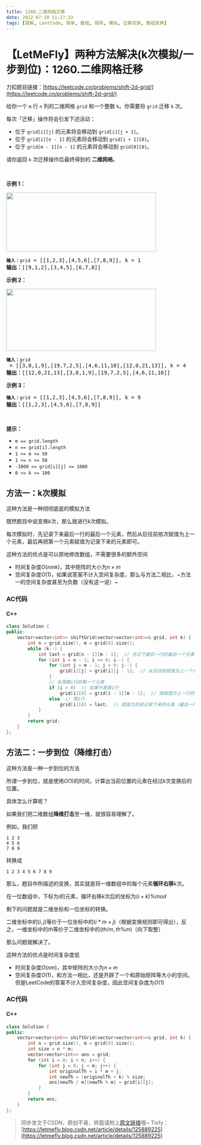 ```yaml
---
title: 1260.二维网格迁移
date: 2022-07-20 11:27:33
tags: [题解, LeetCode, 简单, 数组, 矩阵, 模拟, 位移变换, 数组变换]
---
```


# 【LetMeFly】两种方法解决(k次模拟/一步到位)：1260.二维网格迁移

力扣题目链接：[https://leetcode.cn/problems/shift-2d-grid/](https://leetcode.cn/problems/shift-2d-grid/)

<p>给你一个 <code>m</code> 行 <code>n</code> 列的二维网格 <code>grid</code> 和一个整数 <code>k</code>。你需要将 <code>grid</code> 迁移 <code>k</code> 次。</p>

<p>每次「迁移」操作将会引发下述活动：</p>

<ul>
	<li>位于 <code>grid[i][j]</code> 的元素将会移动到 <code>grid[i][j + 1]</code>。</li>
	<li>位于 <code>grid[i][n - 1]</code> 的元素将会移动到 <code>grid[i + 1][0]</code>。</li>
	<li>位于 <code>grid[m - 1][n - 1]</code> 的元素将会移动到 <code>grid[0][0]</code>。</li>
</ul>

<p>请你返回 <code>k</code> 次迁移操作后最终得到的 <strong>二维网格</strong>。</p>

<p> </p>

<p><strong>示例 1：</strong></p>

<p><img alt="" src="https://assets.leetcode-cn.com/aliyun-lc-upload/uploads/2019/11/16/e1-1.png" style="height: 158px; width: 400px;" /></p>

<pre>
<code><strong>输入：</strong>grid</code> = [[1,2,3],[4,5,6],[7,8,9]], k = 1
<strong>输出：</strong>[[9,1,2],[3,4,5],[6,7,8]]
</pre>

<p><strong>示例 2：</strong></p>

<p><img alt="" src="https://assets.leetcode-cn.com/aliyun-lc-upload/uploads/2019/11/16/e2-1.png" style="height: 166px; width: 400px;" /></p>

<pre>
<code><strong>输入：</strong>grid</code> = [[3,8,1,9],[19,7,2,5],[4,6,11,10],[12,0,21,13]], k = 4
<strong>输出：</strong>[[12,0,21,13],[3,8,1,9],[19,7,2,5],[4,6,11,10]]
</pre>

<p><strong>示例 3：</strong></p>

<pre>
<code><strong>输入：</strong>grid</code> = [[1,2,3],[4,5,6],[7,8,9]], k = 9
<strong>输出：</strong>[[1,2,3],[4,5,6],[7,8,9]]
</pre>

<p> </p>

<p><strong>提示：</strong></p>

<ul>
	<li><code>m == grid.length</code></li>
	<li><code>n == grid[i].length</code></li>
	<li><code>1 <= m <= 50</code></li>
	<li><code>1 <= n <= 50</code></li>
	<li><code>-1000 <= grid[i][j] <= 1000</code></li>
	<li><code>0 <= k <= 100</code></li>
</ul>


    
## 方法一：k次模拟

这种方法是一种彻彻底底的模拟方法

既然题目中说变换$k$次，那么就进行$k$次模拟。

每次模拟时，先记录下来最后一行的最后一个元素，然后从后往前依次赋值为上一个元素，最后再把第一个元素赋值为记录下来的元素即可。

这种方法的优点是可以原地修改数组，不需要很多的额外空间

+ 时间复杂度$O(nmk)$，其中矩阵的大小为$n\times m$
+ 空间复杂度$O(1)$，如果说答案不计入空间复杂度，那么与方法二相比，~方法一的空间复杂度甚至为负数（没有这一说）~

### AC代码

#### C++

```cpp
class Solution {
public:
    vector<vector<int>> shiftGrid(vector<vector<int>>& grid, int k) {
        int n = grid.size(), m = grid[0].size();
        while (k--) {
            int last = grid[n - 1][m - 1];  // 先记下最后一行的最后一个元素
            for (int i = n - 1; i >= 0; i--) {
                for (int j = m - 1; j > 0; j--) {
                    grid[i][j] = grid[i][j - 1];  // 从后往前赋值为上一个元素
                }
				// 处理第i行的第一个元素
                if (i > 0)  // 如果不是第1行
                    grid[i][0] = grid[i - 1][m - 1];  // 就赋值为上一行的最后一个元素
                else  // 第1行
                    grid[i][0] = last;  // 赋值为先前记录下来的元素（最后一行最后一个）
            }
        }
        return grid;
    }
};
```

## 方法二：一步到位（降维打击）

这种方法是一种一步到位的方法

所谓一步到位，就是使用$O(1)$的时间，计算出当前位置的元素在经过$k$次变换后的位置。

具体怎么计算呢？

如果我们把二维数组**降维打击**至一维，就很容易理解了。

例如，我们把

```
1 2 3
4 5 6
7 8 9
```

转换成

```
1 2 3 4 5 6 7 8 9
```

那么，题目中所描述的变换，其实就是将一维数组中的每个元素**循环右移**$k$次。

在一位数组中，下标为$i$的元素，循环右移$k$次后的坐标为$(i+k) \% mod$

剩下的问题就是二维坐标和一位坐标的转换。

二维坐标中的$(i,j)$等价于一位坐标中的$(i*m+j)$（根据变换规则即可得出），反之，一维坐标中的$th$等价于二维坐标中的$(th/m, th\%m)$（向下取整）

那么问题就解决了。

这种方法的优点是时间复杂度低

+ 时间复杂度$O(nm)$，其中矩阵的大小为$n\times m$
+ 空间复杂度$O(1)$，和方法一相比，还是开辟了一个和原始矩阵等大小的空间。但是LeetCode的答案不计入空间复杂度，因此空间复杂度为$O(1)$

### AC代码

#### C++

```cpp
class Solution {
public:
    vector<vector<int>> shiftGrid(vector<vector<int>>& grid, int k) {
        int n = grid.size(), m = grid[0].size();
        int size = n * m;
        vector<vector<int>> ans = grid;
        for (int i = 0; i < n; i++) {
            for (int j = 0; j < m; j++) {
                int originalTh = i * m + j;
                int newTh = (originalTh + k) % size;
                ans[newTh / m][newTh % m] = grid[i][j];
            }
        }
        return ans;
    }
};
```

> 同步发文于CSDN，原创不易，转载请附上[原文链接](https://blog.tisfy.eu.org/2022/07/20/LeetCode%201260.%E4%BA%8C%E7%BB%B4%E7%BD%91%E6%A0%BC%E8%BF%81%E7%A7%BB/)哦~
> Tisfy：[https://letmefly.blog.csdn.net/article/details/125889225](https://letmefly.blog.csdn.net/article/details/125889225)
